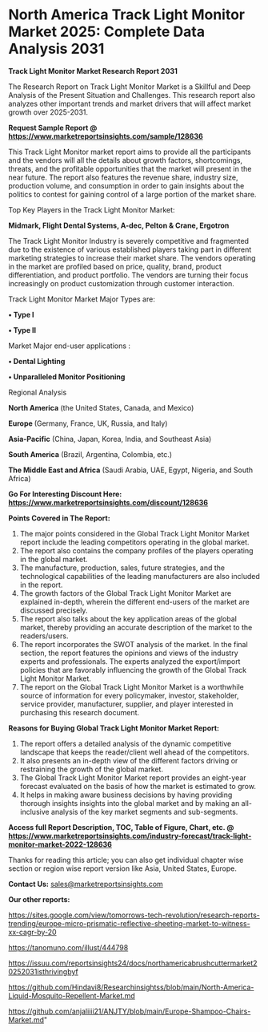 # North America Track Light Monitor Market 2025: Complete Data Analysis 2031

<strong>Track Light Monitor Market Research Report 2031</strong>

The Research Report on Track Light Monitor Market is a Skillful and Deep Analysis of the Present Situation and Challenges. This research report also analyzes other important trends and market drivers that will affect market growth over 2025-2031.

<strong>Request Sample Report @ <a href=https://www.marketreportsinsights.com/sample/128636>https://www.marketreportsinsights.com/sample/128636</a></strong>

This Track Light Monitor market report aims to provide all the participants and the vendors will all the details about growth factors, shortcomings, threats, and the profitable opportunities that the market will present in the near future. The report also features the revenue share, industry size, production volume, and consumption in order to gain insights about the politics to contest for gaining control of a large portion of the market share.

Top Key Players in the Track Light Monitor Market:

<strong>Midmark, Flight Dental Systems, A-dec, Pelton & Crane, Ergotron</strong>

The Track Light Monitor Industry is severely competitive and fragmented due to the existence of various established players taking part in different marketing strategies to increase their market share. The vendors operating in the market are profiled based on price, quality, brand, product differentiation, and product portfolio. The vendors are turning their focus increasingly on product customization through customer interaction.

Track Light Monitor Market Major Types are:

<strong>• Type I

• Type II</strong>

Market Major end-user applications :

<strong>• Dental Lighting

• Unparalleled Monitor Positioning</strong>

Regional Analysis

</u><strong><b>North America</b></strong> (the United States, Canada, and Mexico)

<strong><b>Europe </b></strong>(Germany, France, UK, Russia, and Italy)

<strong><b>Asia-Pacific</b></strong> (China, Japan, Korea, India, and Southeast Asia)

<strong><b>South America</b></strong> (Brazil, Argentina, Colombia, etc.)

<strong><b>The Middle East and Africa</b></strong> (Saudi Arabia, UAE, Egypt, Nigeria, and South Africa)

<strong>Go For Interesting Discount Here: <a href=https://www.marketreportsinsights.com/discount/128636>https://www.marketreportsinsights.com/discount/128636</a></strong>

<strong>Points Covered in The Report:</strong>
<ol>
  <li>The major points considered in the Global Track Light Monitor Market report include the leading competitors operating in the global market.</li>
  <li>The report also contains the company profiles of the players operating in the global market.</li>
  <li>The manufacture, production, sales, future strategies, and the technological capabilities of the leading manufacturers are also included in the report.</li>
  <li>The growth factors of the Global Track Light Monitor Market are explained in-depth, wherein the different end-users of the market are discussed precisely.</li>
  <li>The report also talks about the key application areas of the global market, thereby providing an accurate description of the market to the readers/users.</li>
  <li>The report incorporates the SWOT analysis of the market. In the final section, the report features the opinions and views of the industry experts and professionals. The experts analyzed the export/import policies that are favorably influencing the growth of the Global Track Light Monitor Market.</li>
  <li>The report on the Global Track Light Monitor Market is a worthwhile source of information for every policymaker, investor, stakeholder, service provider, manufacturer, supplier, and player interested in purchasing this research document.</li>
</ol>
<strong>Reasons for Buying Global Track Light Monitor Market Report:</strong>

<ol>
  <li>The report offers a detailed analysis of the dynamic competitive landscape that keeps the reader/client well ahead of the competitors.</li>
  <li>It also presents an in-depth view of the different factors driving or restraining the growth of the global market.</li>
  <li>The Global Track Light Monitor Market report provides an eight-year forecast evaluated on the basis of how the market is estimated to grow.</li>
  <li>It helps in making aware business decisions by having providing thorough insights insights into the global market and by making an all-inclusive analysis of the key market segments and sub-segments.</li>
</ol>
<strong>Access full Report Description, TOC, Table of Figure, Chart, etc. @ <a href=https://www.marketreportsinsights.com/industry-forecast/track-light-monitor-market-2022-128636>https://www.marketreportsinsights.com/industry-forecast/track-light-monitor-market-2022-128636</a></strong>


Thanks for reading this article; you can also get individual chapter wise section or region wise report version like Asia, United States, Europe.

<strong>Contact Us:</strong>
sales@marketreportsinsights.com

<strong>Our other reports:</strong>

<a href=https://sites.google.com/view/tomorrows-tech-revolution/research-reports-trending/europe-micro-prismatic-reflective-sheeting-market-to-witness-xx-cagr-by-20>https://sites.google.com/view/tomorrows-tech-revolution/research-reports-trending/europe-micro-prismatic-reflective-sheeting-market-to-witness-xx-cagr-by-20</a>

<a href=https://tanomuno.com/illust/444798>https://tanomuno.com/illust/444798</a>

<a href=https://issuu.com/reportsinsights24/docs/northamericabrushcuttermarket20252031isthrivingbyf>https://issuu.com/reportsinsights24/docs/northamericabrushcuttermarket20252031isthrivingbyf</a>

<a href=https://github.com/Hindavi8/Researchinsightss/blob/main/North-America-Liquid-Mosquito-Repellent-Market.md>https://github.com/Hindavi8/Researchinsightss/blob/main/North-America-Liquid-Mosquito-Repellent-Market.md</a>

<a href=https://github.com/anjaliiii21/ANJTY/blob/main/Europe-Shampoo-Chairs-Market.md>https://github.com/anjaliiii21/ANJTY/blob/main/Europe-Shampoo-Chairs-Market.md</a>"
